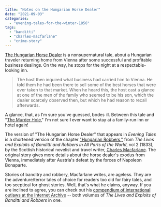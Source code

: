 ```yaml
---
title: "Notes on the Hungarian Horse Dealer"
date: "2021-09-03"
categories: 
  - "evening-tales-for-the-winter-1856"
tags: 
  - "banditti"
  - "charles-macfarlane"
  - "crime-story"
---
```


[The Hungarian Horse Dealer](https://archive.org/details/eveningtalesfor00unkngoog/page/n292/mode/2up) is a nonsupernatural tale, about a Hungarian traveler returning home from Vienna after some successful and profitable business dealings. On the way, he stops for the night at a respectable-looking inn.

> The host then inquired what business had carried him to Vienna. He told them he had been there to sell some of the best horses that were ever taken to that market. When he heard this, the host cast a glance at one of the men of the family who seemed to be his son, which the dealer scarcely observed then, but which he had reason to recall afterwards.

A glance, that, as I'm sure you've guessed, bodes ill. Between this tale and "[The Murder Hole](https://multoghost.wordpress.com/2021/08/17/classic-crime-the-murder-hole/)," I'm not sure I ever want to stay at a family-run inn or hotel again!

<!--more-->

The version of "The Hungarian Horse Dealer" that appears in _Evening Tales_ is a shortened version of the chapter ["Hungarian Robbers,"](https://archive.org/details/livesexploitsofb02macfuoft/page/96/mode/2up) from _The Lives and Exploits of Banditti and Robbers in All Parts of the World_, vol 2 (1833), by the Scottish historical novelist and travel writer, [Charles Macfarlane](https://en.wikipedia.org/wiki/Charles_Macfarlane). The original story gives more details about the horse dealer's exodus from Vienna, immediately after Austria's defeat by the forces of Napoleon Bonaparte.

Stories of banditry and robbery, Macfarlane writes, are ageless. They are the adventure/terror tales of choice for readers too old for fairy tales, and too sceptical for ghost stories. Well, that's what he claims, anyway. If you are inclined to agree, you can check out his [compendium of international outlaws at the Internet Archive](https://archive.org/details/livesandexploit04macfgoog/page/n8/mode/2up) -- both volumes of _The Lives and Exploits of Banditti and Robbers_ in one.

